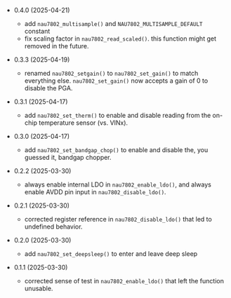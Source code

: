 * 0.4.0 (2025-04-21)
  * add `nau7802_multisample()` and `NAU7802_MULTISAMPLE_DEFAULT` constant
  * fix scaling factor in `nau7802_read_scaled()`. this function might get
    removed in the future.

* 0.3.3 (2025-04-19)
  * renamed `nau7802_setgain()` to `nau7802_set_gain()` to match everything
    else. `nau7802_set_gain()` now accepts a gain of 0 to disable the PGA.

* 0.3.1 (2025-04-17)
  * add `nau7802_set_therm()` to enable and disable reading from the on-chip
    temperature sensor (vs. VINx).

* 0.3.0 (2025-04-17)
  * add `nau7802_set_bandgap_chop()` to enable and disable
    the, you guessed it, bandgap chopper.

* 0.2.2 (2025-03-30)
  * always enable internal LDO in `nau7802_enable_ldo()`,
    and always enable AVDD pin input in `nau7802_disable_ldo()`.

* 0.2.1 (2025-03-30)
  * corrected register reference in `nau7802_disable_ldo()`
    that led to undefined behavior.

* 0.2.0 (2025-03-30)
  * add `nau7802_set_deepsleep()` to enter and leave deep sleep

* 0.1.1 (2025-03-30)
  * corrected sense of test in `nau7802_enable_ldo()` that left
    the function unusable.
